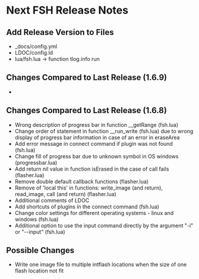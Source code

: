 # Next FSH Release Notes

## Add Release Version to Files

- _docs/config.yml
- LDOC/config.ld
- lua/fsh.lua -> function tlog.info run

## Changes Compared to Last Release (1.6.9)

-

## Changes Compared to Last Release (1.6.8)

- Wrong description of progress bar in function __getRange (fsh.lua)
- Change order of statement in function __run_write (fsh.lua) due to wrong display of progress bar information in case of an error in eraseArea
- Add error message in connect command if plugin was not found (fsh.lua)
- Change fill of progress bar due to unknown symbol in OS windows (progressbar.lua)
- Add return nil value in function isErased in the case of call fails (flasher.lua)
- Remove double default callback functions (flasher.lua)
- Remove of 'local this' in functions: write_image (and return), read_image, call (and return) (flasher.lua)
- Additional comments of LDOC
- Add shortcuts of plugins in the connect command (fsh.lua)
- Change color settings for different operating systems - linux and windows (fsh.lua)
- Additional option to use the input command directly by the argument "-i" or "--input" (fsh.lua)

## Possible Changes

- Write one image file to multiple intflash locations when the size of one flash location not fit

